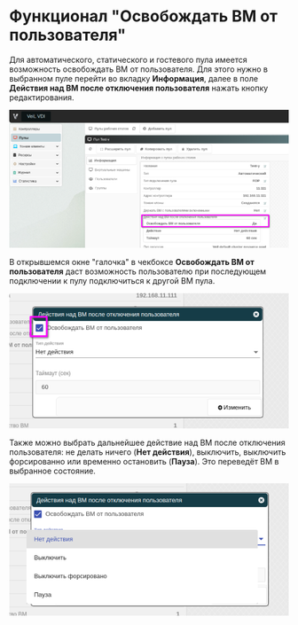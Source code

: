 # Функционал "Освобождать ВМ от пользователя"

Для автоматического, статического и гостевого пула имеется возможность освобождать ВМ от пользователя.
Для этого нужно в выбранном пуле перейти во вкладку **Информация**, далее в поле **Действия над ВМ после отключения пользователя** нажать кнопку редактирования.

![image](../../_assets/vdi/pool/free_VM.png)


В открывшемся окне "галочка" в чекбоксе **Освобождать ВМ от пользователя** даст возможность пользователю
при последующем подключении к пулу подключиться к другой ВМ пула.

![image](../../_assets/vdi/pool/free_VM_chek.png)

Также можно выбрать дальнейшее действие над ВМ после отключения пользователя: не делать ничего (**Нет действия**), выключить, выключить форсированно или временно остановить (**Пауза**). Это переведёт ВМ в выбранное состояние.

![image](../../_assets/vdi/pool/activity_VM.png)
